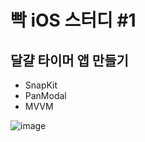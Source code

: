 # 빡 iOS 스터디 #1

달걀 타이머 앱 만들기 
---
+ SnapKit
+ PanModal
+ MVVM 


![image](https://user-images.githubusercontent.com/97531269/169724537-004a1940-89b1-4383-9d3d-1786020fd22f.png)

